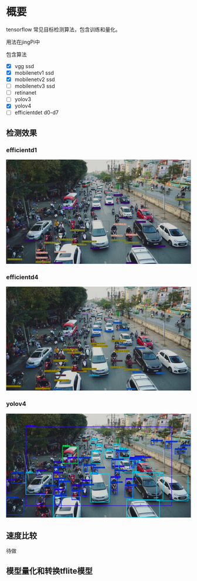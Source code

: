# 概要
tensorflow 常见目标检测算法，包含训练和量化。

用法在jingPi中

包含算法

- [x] vgg ssd
- [x] mobilenetv1 ssd
- [x] mobilenetv2 ssd
- [ ] mobilenetv3 ssd
- [ ] retinanet
- [ ] yolov3
- [x] yolov4
- [ ] efficientdet d0-d7

## 


## 检测效果
### efficientd1
![efficientd1](https://github.com/ndkjing/detection_keras_tf/blob/master/eval_infer/images_out/efficientdet1.png)

### efficientd4
![efficientd4](https://github.com/ndkjing/detection_keras_tf/blob/master/eval_infer/images_out/efficientdet4.png)

### yolov4
![yolov4](https://github.com/ndkjing/detection_keras_tf/blob/master/eval_infer/images_out/yolov4.png)
### 

## 速度比较
待做


## 模型量化和转换tflite模型